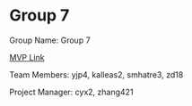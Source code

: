 # Group 7
Group Name: Group 7

[MVP Link](http://cs196.cs.illinois.edu)

Team Members: yjp4, kalleas2, smhatre3, zd18 

Project Manager: cyx2, zhang421
